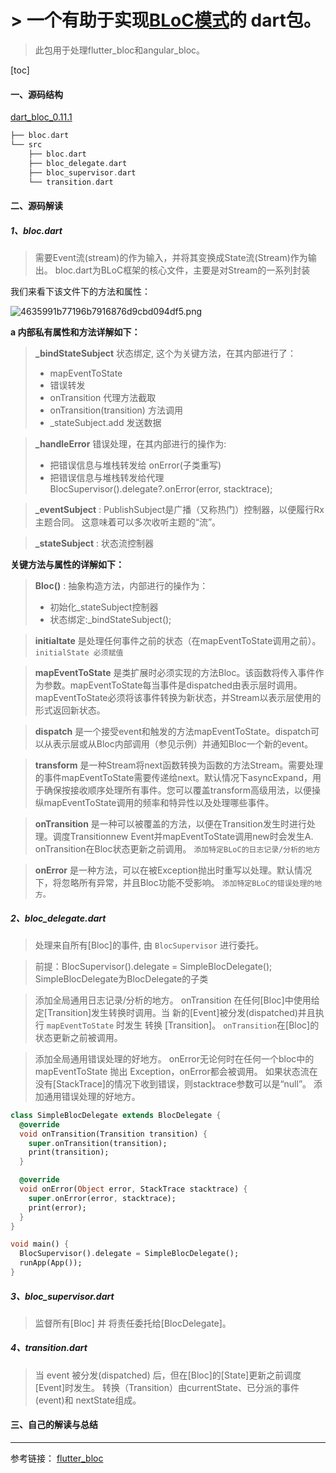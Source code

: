 # > 一个有助于实现[BLoC模式](https://www.didierboelens.com/2018/08/reactive-programming---streams---bloc/)的 dart包。
> 此包用于处理flutter_bloc和angular_bloc。


[toc]
#### 一、源码结构

[dart_bloc_0.11.1]()
```dart
├── bloc.dart 
└── src
    ├── bloc.dart
    ├── bloc_delegate.dart
    ├── bloc_supervisor.dart
    └── transition.dart
```

#### 二、源码解读

##### 1、bloc.dart

> 需要Event流(stream)的作为输入，并将其变换成State流(Stream)作为输出。
> bloc.dart为BLoC框架的核心文件，主要是对Stream的一系列封装

我们来看下该文件下的方法和属性：

![4635991b77196b7916876d9cbd094df5.png](evernotecid://0EDB46F3-902C-4651-9B97-77A82F9248E3/appyinxiangcom/4405394/ENResource/p1028)

**a 内部私有属性和方法详解如下：**

> **_bindStateSubject** 状态绑定, 这个为关键方法，在其内部进行了：
> * mapEventToState
> * 错误转发
> * onTransition 代理方法截取
> * onTransition(transition) 方法调用
> * _stateSubject.add 发送数据


> **_handleError** 错误处理，在其内部进行的操作为:
> * 把错误信息与堆栈转发给 onError(子类重写)
> * 把错误信息与堆栈转发给代理
> BlocSupervisor().delegate?.onError(error, stacktrace);

> **_eventSubject** : PublishSubject是广播（又称热门）控制器，以便履行Rx主题合同。 这意味着可以多次收听主题的“流”。

> **_stateSubject** : 状态流控制器

**关键方法与属性的详解如下：**


> **Bloc()** : 抽象构造方法，内部进行的操作为：
> * 初始化_stateSubject控制器
> * 状态绑定:_bindStateSubject();

> **initialtate** 是处理任何事件之前的状态（在mapEventToState调用之前）。
> `initialState 必须赋值`

> **mapEventToState** 是类扩展时必须实现的方法Bloc。该函数将传入事件作为参数。mapEventToState每当事件是dispatched由表示层时调用。mapEventToState必须将该事件转换为新状态，并Stream以表示层使用的形式返回新状态。

> **dispatch** 是一个接受event和触发的方法mapEventToState。dispatch可以从表示层或从Bloc内部调用（参见示例）并通知Bloc一个新的event。

> **transform** 是一种Stream<Event>将next函数转换为函数的方法Stream<State>。需要处理的事件mapEventToState需要传递给next。默认情况下asyncExpand，用于确保按接收顺序处理所有事件。您可以覆盖transform高级用法，以便操纵mapEventToState调用的频率和特异性以及处理哪些事件。


> **onTransition** 是一种可以被覆盖的方法，以便在Transition发生时进行处理。调度Transitionnew Event并mapEventToState调用new时会发生A. onTransition在Bloc状态更新之前调用。
> `添加特定BLoC的日志记录/分析的地方`


> **onError** 是一种方法，可以在被Exception抛出时重写以处理。默认情况下，将忽略所有异常，并且Bloc功能不受影响。
> `添加特定BLoC的错误处理的地方。`


##### 2、bloc_delegate.dart
> 处理来自所有[Bloc]的事件, 由 `BlocSupervisor` 进行委托。

> 前提：BlocSupervisor().delegate = SimpleBlocDelegate();
> SimpleBlocDelegate为BlocDelegate的子类


> 添加全局通用日志记录/分析的地方。
> onTransition 在任何[Bloc]中使用给定[Transition]发生转换时调用。当 新的[Event]被分发(dispatched)并且执行 `mapEventToState` 时发生 转换 [Transition]。 `onTransition`在[Bloc]的状态更新之前被调用。

> 添加全局通用错误处理的好地方。
onError无论何时在任何一个bloc中的mapEventToState 抛出 Exception，onError都会被调用。
> 如果状态流在没有[StackTrace]的情况下收到错误，则stacktrace参数可以是“null”。 添加通用错误处理的好地方。

```dart
class SimpleBlocDelegate extends BlocDelegate {
  @override
  void onTransition(Transition transition) {
    super.onTransition(transition);
    print(transition);
  }

  @override
  void onError(Object error, StackTrace stacktrace) {
    super.onError(error, stacktrace);
    print(error);
  }
}

void main() {
  BlocSupervisor().delegate = SimpleBlocDelegate();
  runApp(App());
}
```

##### 3、bloc_supervisor.dart
> 监督所有[Bloc] 并 将责任委托给[BlocDelegate]。

##### 4、transition.dart
> 当 event 被分发(dispatched) 后，但在[Bloc]的[State]更新之前调度[Event]时发生。
> 转换（Transition）由currentState、已分派的事件(event)和 nextState组成。



#### 三、自己的解读与总结


---
参考链接： 
[flutter_bloc](https://pub.dartlang.org/packages/bloc#-readme-tab-)